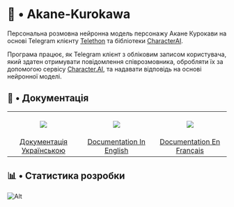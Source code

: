 # 💙 • Akane-Kurokawa

Персональна розмовна нейронна модель персонажу Акане Курокави на основі Telegram клієнту [Telethon](https://github.com/LonamiWebs/Telethon) та бібліотеки [CharacterAI](https://github.com/kramcat/CharacterAI).

Програма працює, як Telegram клієнт з обліковим записом користувача, який здатен отримувати повідомлення співрозмовника, обробляти їх за допомогою сервісу [Character.AI](https://character.ai/), та надавати відповідь на основі нейронної моделі.

## 📄 • Документація

<table>
<tr>
<th align="center" width="200">
<img height="1">
<p> 
<img src="https://flagdownload.com/wp-content/uploads/Flag_of_Ukraine_Flat_Round_Corner-64x64.png">
</p>
</th>
<th align="center" width="200">
<img height="1">
<p> 
<img src="https://flagdownload.com/wp-content/uploads/Flag_of_United_Kingdom_Flat_Round_Corner-64x64.png">
</p>
</th>
<th align="center" width="200">
<img height="1">
<p> 
<img src="https://flagdownload.com/wp-content/uploads/Flag_of_France_Flat_Round_Corner-64x64.png">
</p>
</th>
</tr>
<tr align="center">
<td>
<a href="https://github.com/liubquanti/Akane-Kurokawa/wiki/%D0%94%D0%BE%D0%BA%D1%83%D0%BC%D0%B5%D0%BD%D1%82%D0%B0%D1%86%D1%96%D1%8F-%D0%A3%D0%BA%D1%80%D0%B0%D1%97%D0%BD%D1%81%D1%8C%D0%BA%D0%BE%D1%8E" >Документація Українською</a>
</td>
<td>
<a href="https://github.com/liubquanti/Akane-Kurokawa/wiki/Documentation-In-English" >Documentation In English</a>
</td>
<td>
<a href="https://github.com/liubquanti/Akane-Kurokawa/wiki/Documentation-En-Fran%C3%A7ais" >Documentation En Français</a>
</td>
</tr>
</table>

## 📊 • Статистика розробки

![Alt](https://repobeats.axiom.co/api/embed/fda3f005853183dab0b6eece94065f014b4642a5.svg "Repobeats analytics image")
